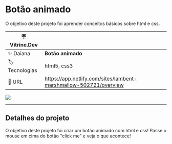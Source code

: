 # Botão animado

O objetivo deste projeto foi aprender conceitos básicos sobre html e css.

| :placard: Vitrine.Dev |     |
| -------------  | --- |
| :sparkles: Daiana        | **Botão animado**
| :label: Tecnologias | html5, css3
| :rocket: URL         | https://app.netlify.com/sites/lambent-marshmallow-502721/overview

<!-- Inserir imagem com a #vitrinedev ao final do link -->
![](https://user-images.githubusercontent.com/69736274/218174857-586e0378-56b0-4f26-a915-f8fafc9922ec.gif#vitrinedev)

---

## Detalhes do projeto

O objetivo deste projeto foi criar um botão animado com html e css! Passe o mouse em cima do botão "click me" e veja o que acontece!
